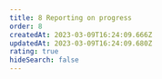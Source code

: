 ```yaml
---
title: 8 Reporting on progress
order: 8
createdAt: 2023-03-09T16:24:09.666Z
updatedAt: 2023-03-09T16:24:09.680Z
rating: true
hideSearch: false
---
```

